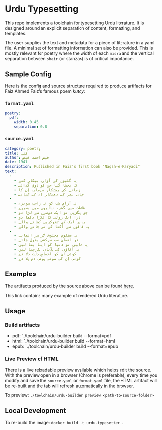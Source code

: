 # Urdu Typesetting

This repo implements a toolchain for typesetting Urdu literature.
It is designed around an explicit separation of content, formatting, and templates.

The user supplies the text and metadata for a piece of literature in a yaml file.
A minimal set of formatting information can also be provided.
This is mostly relevant for poetry where the width of each `misra` and
the vertical separation between `shair` (or stanzas)
is of critical importance.

## Sample Config

Here is the config and source structure required to produce artifacts for
Faiz Ahmed Faiz's famous poem *kutay*:

### `format.yaml`

``` yaml
poetry:
  pdf:
    width: 0.45
    separation: 0.8
```

### `source.yaml`

``` yaml
category: poetry
title: کتے
author: فیض احمد فیض
date: 1941
description: Published in Faiz's first book "Naqsh-e-Faryadi"
text:
  -
    - یہ گلیوں کے آوارہ بیکار کتے
    - کہ بخشا گیا جن کو ذوقِ گدائی
    - زمانے کی پھٹکار سرمایہ اِن کا
    - جہاں بھر کی دھتکار اِن کی کمائی
  -
    - نہ آرام شب کو نہ راحت سویرے
    - غلاظت میں گھر، نالیوں میں بسیرے
    - جو بِگڑیں تو ایک دوسرے سے لڑا دو
    - ذرا ایک روٹی کا ٹکڑا دکھا دو
    - یہ ہر ایک کی ٹھوکریں کھانے والے
    - یہ فاقوں سے اُکتا کے مر جانے والے
  -
    - یہ مظلوم مخلوق گر سر اٹھائے
    - تو انسان سب سرکشی بھول جائے
    - یہ چاہیں تو دنیا کو اپنا بنا لیں
    - یہ آقاؤں کی ہڈّیاں تک چبا لیں
    - کوئی ان کو احساسِ ذِلّت دلا دے
    - کوئی اِن کی سوئی ہوئی دم ہلا دے
```

## Examples

The artifacts produced by the source above can be found [here](https://abid-mujtaba.github.io/urdu-typesetter/).

This link contains many example of rendered Urdu literature.

## Usage

### Build artifacts

- pdf: `./toolchain/urdu-builder build --format=pdf <path-to-source-folder>
- html: `./toolchain/urdu-builder build --format=html <path-to-source-folder>
- epub: `./toolchain/urdu-builder build --format=epub <path-to-source-folder>

### Live Preview of HTML

There is a live reloadable preview available which helps edit the source.
With the preview open in a browser (Chrome is preferable),
every time you modify and save the `source.yaml` or `format.yaml` file,
the HTML artifact will be re-built and
the tab will refresh automatically in the browser.

To preview: `./toolchain/urdu-builder preview <path-to-source-folder>`

## Local Development

To re-build the image: `docker build -t urdu-typesetter .`
